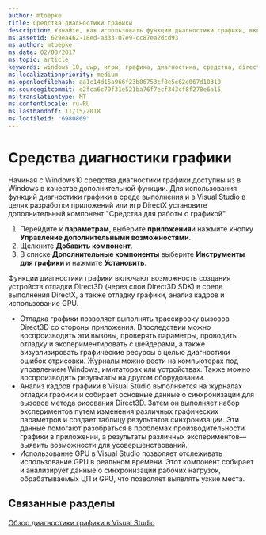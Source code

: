 ```yaml
---
author: mtoepke
title: Средства диагностики графики
description: Узнайте, как использовать функции диагностики графики, включая отладку графики, анализ кадров графики и использование GPU в Visual Studio.
ms.assetid: 629ea462-18ed-a333-07e9-cc87ea2dcd93
ms.author: mtoepke
ms.date: 02/08/2017
ms.topic: article
keywords: windows 10, uwp, игры, графика, диагностика, средства, directx
ms.localizationpriority: medium
ms.openlocfilehash: aa1c14d15a966f23b86753cf8e5e62e067d10310
ms.sourcegitcommit: e2fca6c79f31e521ba76f7ecf343cf8f278e6a15
ms.translationtype: MT
ms.contentlocale: ru-RU
ms.lasthandoff: 11/15/2018
ms.locfileid: "6980869"
---
```

# <a name="graphics-diagnostics-tools"></a>Средства диагностики графики



Начиная с Windows10 средства диагностики графики доступны из в Windows в качестве дополнительной функции. Для использования функций диагностики графики в среде выполнения и в Visual Studio в целях разработки приложений или игр DirectX установите дополнительный компонент "Средства для работы с графикой".

1.  Перейдите к **параметрам**, выберите **приложения**и нажмите кнопку **Управление дополнительными возможностями**.
2.  Щелкните **Добавить компонент**.   
3.  В списке **Дополнительные компоненты** выберите **Инструменты для графики** и нажмите **Установить**.

Функции диагностики графики включают возможность создания устройств отладки Direct3D (через слои Direct3D SDK) в среде выполнения DirectX, а также отладку графики, анализ кадров и использование GPU.

-   Отладка графики позволяет выполнять трассировку вызовов Direct3D со стороны приложения. Впоследствии можно воспроизводить эти вызовы, проверять параметры, проводить отладку и экспериментировать с шейдерами, а также визуализировать графические ресурсы с целью диагностики ошибок отрисовки. Журналы можно вести на компьютерах под управлением Windows, имитаторах или устройствах. Также можно воспроизводить результаты на другом оборудовании.
-   Анализ кадров графики в Visual Studio выполняется на журналах отладки графики и собирает основные данные о синхронизации для вызовов метода рисования Direct3D. Затем он выполняет набор экспериментов путем изменения различных графических параметров и создает таблицу результатов синхронизации. Эти данные помогают разобраться в проблемах производительности графики в приложении, а результаты различных экспериментов— выявить возможности для усовершенствований.
-   Использование GPU в Visual Studio позволяет отслеживать использование GPU в реальном времени. Этот компонент собирает и анализирует данные о синхронизации рабочих нагрузок, обрабатываемых ЦП и GPU, что позволяет выявлять узкие места.

## <a name="related-topics"></a>Связанные разделы


[Обзор диагностики графики в Visual Studio](http://go.microsoft.com/fwlink/p/?LinkID=526382)

 

 




